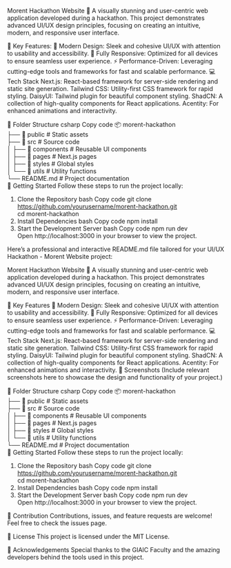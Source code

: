Morent Hackathon Website
🚀 A visually stunning and user-centric web application developed during a hackathon. This project demonstrates advanced UI/UX design principles, focusing on creating an intuitive, modern, and responsive user interface.

🚩 Key Features:
🌟 Modern Design: Sleek and cohesive UI/UX with attention to usability and accessibility.
📱 Fully Responsive: Optimized for all devices to ensure seamless user experience.
⚡ Performance-Driven: Leveraging cutting-edge tools and frameworks for fast and scalable performance.
💻 Tech Stack
Next.js: React-based framework for server-side rendering and static site generation.
Tailwind CSS: Utility-first CSS framework for rapid styling.
DaisyUI: Tailwind plugin for beautiful component styling.
ShadCN: A collection of high-quality components for React applications.
Acentity: For enhanced animations and interactivity.


📂 Folder Structure
csharp
Copy code
📦 morent-hackathon  
├── 📁 public          # Static assets  
├── 📁 src             # Source code  
│   ├── 📁 components  # Reusable UI components  
│   ├── 📁 pages       # Next.js pages  
│   ├── 📁 styles      # Global styles  
│   └── 📁 utils       # Utility functions  
└── README.md          # Project documentation  
🚀 Getting Started
Follow these steps to run the project locally:

1. Clone the Repository
bash
Copy code
git clone https://github.com/yourusername/morent-hackathon.git  
cd morent-hackathon  
2. Install Dependencies
bash
Copy code
npm install  
3. Start the Development Server
bash
Copy code
npm run dev  
Open http://localhost:3000 in your browser to view the project.


Here’s a professional and interactive README.md file tailored for your UI/UX Hackathon - Morent Website project:

Morent Hackathon Website
🚀 A visually stunning and user-centric web application developed during a hackathon. This project demonstrates advanced UI/UX design principles, focusing on creating an intuitive, modern, and responsive user interface.

🚩 Key Features
🌟 Modern Design: Sleek and cohesive UI/UX with attention to usability and accessibility.
📱 Fully Responsive: Optimized for all devices to ensure seamless user experience.
⚡ Performance-Driven: Leveraging cutting-edge tools and frameworks for fast and scalable performance.
💻 Tech Stack
Next.js: React-based framework for server-side rendering and static site generation.
Tailwind CSS: Utility-first CSS framework for rapid styling.
DaisyUI: Tailwind plugin for beautiful component styling.
ShadCN: A collection of high-quality components for React applications.
Acentity: For enhanced animations and interactivity.
📸 Screenshots
(Include relevant screenshots here to showcase the design and functionality of your project.)

📂 Folder Structure
csharp
Copy code
📦 morent-hackathon  
├── 📁 public          # Static assets  
├── 📁 src             # Source code  
│   ├── 📁 components  # Reusable UI components  
│   ├── 📁 pages       # Next.js pages  
│   ├── 📁 styles      # Global styles  
│   └── 📁 utils       # Utility functions  
└── README.md          # Project documentation  
🚀 Getting Started
Follow these steps to run the project locally:

1. Clone the Repository
bash
Copy code
git clone https://github.com/yourusername/morent-hackathon.git  
cd morent-hackathon  
2. Install Dependencies
bash
Copy code
npm install  
3. Start the Development Server
bash
Copy code
npm run dev  
Open http://localhost:3000 in your browser to view the project.

🤝 Contribution
Contributions, issues, and feature requests are welcome! Feel free to check the issues page.

📜 License
This project is licensed under the MIT License.

🎯 Acknowledgements
Special thanks to the GIAIC Faculty and the amazing developers behind the tools used in this project.

